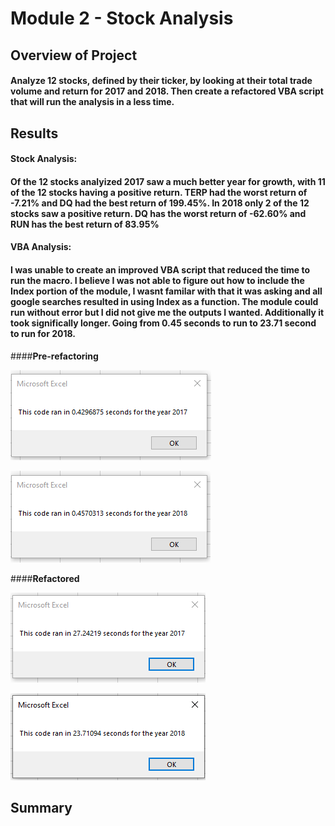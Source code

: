 # Module 2 - Stock Analysis

## Overview of Project

#### Analyze 12 stocks, defined by their ticker, by looking at their total trade volume and return for 2017 and 2018. Then create a refactored VBA script that will run the analysis in a less time. 


## Results

#### Stock Analysis:

#### Of the 12 stocks analyized 2017 saw a much better year for growth, with 11 of the 12 stocks having a positive return. TERP had the worst return of -7.21% and DQ had the best return of 199.45%. In  2018 only 2 of the 12 stocks saw a positive return. DQ has the worst return of -62.60% and RUN has the best return of 83.95%

#### VBA Analysis:

#### I was unable to create an improved VBA script that reduced the time to run the macro. I believe I was not able to figure out how to include the Index portion of the module, I wasnt familar with that it was asking and all google searches resulted in using Index as a function. The module could run without error but I did not give me the outputs I wanted. Additionally it took significally longer. Going from 0.45 seconds to run to 23.71 second to run for 2018.

####**Pre-refactoring**

![stacked_launch_outcomes](https://github.com/charlieburd/stock-analysis/blob/master/VBA_2017.png)


![stacked_launch_outcomes](https://github.com/charlieburd/stock-analysis/blob/master/VBA_2018.png)

####**Refactored**

![stacked_launch_outcomes](https://github.com/charlieburd/stock-analysis/blob/master/VBA_2017_refactored.png)

![stacked_launch_outcomes](https://github.com/charlieburd/stock-analysis/blob/master/VBA_2018_refactored.png)

## Summary
